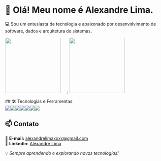 # 👋 Olá! Meu nome é **Alexandre Lima**.

💻 Sou um entusiasta de tecnologia e apaixonado por desenvolvimento de software, dados e arquitetura de sistemas.
<p align="left">
  <img height="180em" src="https://github-readme-stats.vercel.app/api?username=Alexandrelimax&show_icons=true&theme=tokyonight" />
  &nbsp;&nbsp;&nbsp;&nbsp;;
  <img height="180em" src="https://github-readme-stats.vercel.app/api/top-langs/?username=Alexandrelimax&layout=compact&theme=tokyonight" />
</p>
## 🛠️ Tecnologias e Ferramentas

<div style="display: flex; flex-wrap: wrap;">
  <img src="https://img.shields.io/badge/Python-3670A0?style=for-the-badge&logo=python&logoColor=ffdd54" />
  <img src="https://img.shields.io/badge/GoogleCloud-%234285F4.svg?style=for-the-badge&logo=google-cloud&logoColor=white" />
  <img src="https://img.shields.io/badge/Java-%23ED8B00.svg?style=for-the-badge&logo=openjdk&logoColor=white" />
  <img src="https://img.shields.io/badge/Spring-%236DB33F.svg?style=for-the-badge&logo=spring&logoColor=white" />
  <img src="https://img.shields.io/badge/PostgreSQL-%23316192.svg?style=for-the-badge&logo=postgresql&logoColor=white" />
  <img src="https://img.shields.io/badge/JavaScript-F7DF1E?style=for-the-badge&logo=javascript&logoColor=black" />
  <img src="https://img.shields.io/badge/Terraform-7B42BC?style=for-the-badge&logo=terraform&logoColor=white" />
</div>


## 📫 Contato

📧 **E-mail:** alexandrelimaxxxx@gmail.com  
🔗 **LinkedIn:** [Alexandre Lima](https://www.linkedin.com/in/alexandre-de-almeida-lima-a4b508203/)  


💡 *Sempre aprendendo e explorando novas tecnologias!*
